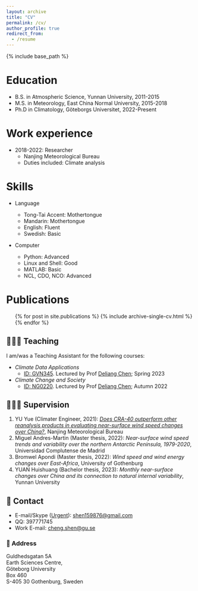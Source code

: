 ```yaml
---
layout: archive
title: "CV"
permalink: /cv/
author_profile: true
redirect_from:
  - /resume
---
```


{% include base_path %}

Education
======
* B.S. in Atmospheric Science, Yunnan University, 2011-2015
* M.S. in Meteorology, East China Normal University, 2015-2018
* Ph.D in Climatology, Göteborgs Universitet, 2022-Present

Work experience
======
* 2018-2022: Researcher
  * Nanjing Meteorological Bureau
  * Duties included: Climate analysis
  
Skills
======
* Language
  * Tong-Tai Accent: Mothertongue
  * Mandarin: Mothertongue
  * English: Fluent
  * Swedish: Basic

* Computer
  * Python: Advanced
  * Linux and Shell: Good
  * MATLAB: Basic
  * NCL, CDO, NCO: Advanced

Publications
======
  <ul>{% for post in site.publications %}
    {% include archive-single-cv.html %}
  {% endfor %}</ul>
  
## 🧑🏻‍🏫 Teaching
I am/was a Teaching Assistant for the following courses:
- *Climate Data Applications*
  - [ID: GVN345](https://www.gu.se/en/study-gothenburg/climate-data-applications-gvn345). Lectured by Prof [Deliang Chen](http://rcg.gvc.gu.se/dc/); Spring  2023
- *Climate Change and Society*
  - [ID: NG0220](https://www.gu.se/en/study-gothenburg/climate-change-and-society-ng0220). Lectured by Prof [Deliang Chen](http://rcg.gvc.gu.se/dc/); Autumn 2022

## 👨🏻‍🔬 Supervision
1. YU Yue (Climater Engineer, 2021): *[Does CRA-40 outperform other reanalysis products in evaluating near-surface wind speed changes over China?](https://www.sciencedirect.com/science/article/pii/S0169809521005044)*, Nanjing Meteorological Bureau
2. Miguel Andres-Martin (Master thesis, 2022): *Near-surface wind speed trends and variability over the northern Antarctic Peninsula, 1979-2020*, Universidad Complutense de Madrid
3. Bromwel Apondi (Master thesis, 2022): *Wind speed and wind energy changes over East-Africa*, University of Gothenburg
4. YUAN Huishuang (Bachelor thesis, 2023): *Monthly near-surface changes over China and its connection to natural internal variability*, Yunnan University

## 🤙 Contact
- E-mail/Skype (<u>Urgent</u>): shen159876@gmail.com
- QQ: 397771745
- Work E-mail: cheng.shen@gu.se

### 🏢 Address
Guldhedsgatan 5A \
Earth Sciences Centre, \
Göteborg University \
Box 460 \
S-405 30 Gothenburg, Sweden